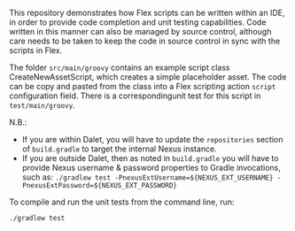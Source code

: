 This repository demonstrates how Flex scripts can be written within an IDE, in order to provide code completion and
unit testing capabilities. Code written in this manner can also be managed by source control, although care needs to be
taken to keep the code in source control in sync with the scripts in Flex.

The folder `src/main/groovy` contains an example script class CreateNewAssetScript, which creates a simple placeholder
asset. The code can be copy and pasted from the class into a Flex scripting action `script` configuration field. There
is a correspondingunit test for this script in `test/main/groovy`.
 
N.B.:
-  If you are within Dalet, you will have to update the `repositories` section of `build.gradle` to target the internal
   Nexus instance.
-  If you are outside Dalet, then as noted in `build.gradle` you will have to provide Nexus username & password
   properties to Gradle invocations, such as:
       `./gradlew test -PnexusExtUsername=${NEXUS_EXT_USERNAME} -PnexusExtPassword=${NEXUS_EXT_PASSWORD}`

To compile and run the unit tests from the command line, run:
```
./gradlew test
```
